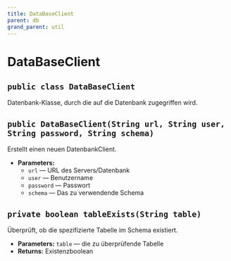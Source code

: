 ```yaml
---
title: DataBaseClient
parent: db
grand_parent: util
---
```


# DataBaseClient


## `public class DataBaseClient`

Datenbank-Klasse, durch die auf die Datenbank zugegriffen wird.

## `public DataBaseClient(String url, String user, String password, String schema)`

Erstellt einen neuen DatenbankClient.

 * **Parameters:**
   * `url` — URL des Servers/Datenbank
   * `user` — Benutzername
   * `password` — Passwort
   * `schema` — Das zu verwendende Schema

## `private boolean tableExists(String table)`

Überprüft, ob die spezifizierte Tabelle im Schema existiert.

 * **Parameters:** `table` — die zu überprüfende Tabelle
 * **Returns:** Existenzboolean
